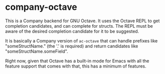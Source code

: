 # company-octave

This is a Company backend for GNU Octave. It uses the Octave REPL to get completion candidates, and can complete for structs. The REPL must be aware of the desired completion candidate for it to be suggested.

It is basically a Company version of `ac-octave` that can handle prefixes like "someStructName." (the '.' is required) and return candidates like "someStructName.someField".

Right now, given that Octave has a built-in mode for Emacs with all the feature support that comes with that, this has a minimum of features.
